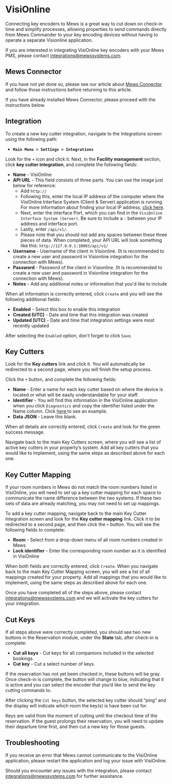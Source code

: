 # VisiOnline

Connecting key encoders to Mews is a great way to cut down on check-in time and simplify processes, allowing properties to send commands directly from Mews Commander to your key encoding devices without having to operate a separate Visionline application.

 If you are interested in integrating VisiOnline key encoders with your Mews PMS, please contact [integrations@mewssystems.com](mailto:integrations@mewssystems.com).

## Mews Connector

If you have not yet done so, please see our article about [Mews Connector](https://mews-systems.gitbooks.io/commander-guide/content/settings/integrations/create-an-integration/facility-management/mews-connector.html) and follow those instructions before returning to this article.

If you have already installed Mews Connector, please proceed with the instructions below.

## Integration

To create a new key cutter integration, navigate to the Integrations screen using the following path:

* **`Main Menu > Settings > Integrations`**

Look for the `+` icon and click it. Next, in the **Facility management** section, click **key cutter integration**, and complete the following fields:

* **Name** - VisiOnline
* **API URL** - This field consists of three parts. You can use the image just below for reference:
  * Add `http://`
  * Following this, enter the local IP address of the computer where the VisiOnline Interface System \(Client & Server\) application is running. For more information about finding your local IP address, [click here](https://support.microsoft.com/en-us/help/15291/windows-find-pc-ip-address). 
  * Next, enter the interface Port, which you can find in the `VisiOnline Interface System (Server)`. Be sure to include a `:` between your IP address and interface port.
  * Lastly, enter `/api/v1/`.
  * Please note that you should not add any spaces between these three pieces of data. When completed, your API URL will look something like this: `http://127.0.0.1:10003/api/v1/`
* **Username** - Username of the client in Visionline. \(It is recommended to create a new user and password in Visionline integration for the connection with Mews\).
* **Password** - Password of the client in Visionline. \(It is recommended to create a new user and password in Visionline integration for the connection with Mews\).
* **Notes** - Add any additional notes or information that you'd like to include

When all information is correctly entered, click `Create` and you will see the following additional fields:

* **Enabled** - Select this box to enable this integration
* **Created \(UTC\)** - Date and time that this integration was created
* **Updated \(UTC\)** - Date and time that integration settings were most recently updated

After selecting the `Enabled` option, don't forget to click `Save`.

## Key Cutters

Look for the **Key cutters** link and click it. You will automatically be redirected to a second page, where you will finish the setup process.

Click the `+` button, and complete the following fields:

* **Name** - Enter a name for each key cutter based on where the device is located or what will be easily understandable for your staff.
* **Identifier** -  You will find this information in the VisiOnline application when you click `Diagnostics` and copy the identifier listed under the Name column. Click [here ](https://raw.githubusercontent.com/MewsSystems/gitbook-commander-guide/master/.gitbook/assets/visionline1.png)to see an example. 
* **Data JSON** - Leave this blank.

When all details are correctly entered, click `Create` and look for the green success message.

Navigate back to the main Key Cutters screen, where you will see a list of active key cutters in your property’s system. Add all key cutters that you would like to implement, using the same steps as described above for each one.

## Key Cutter Mapping

If your room numbers in Mews do not match the room numbers listed in VisiOnline, you will need to set up a key cutter mapping for each space to communicate the name difference between the two systems. If these two sets of data are already matching, you may not need to set up mappings.

To add a key cutter mapping, navigate back to the main Key Cutter Integration screen and look for the **Key cutter mapping** link. Click it to be redirected to a second page, and then click the `+` button. You will see the following fields to complete:

* **Room** - Select from a drop-down menu of all room numbers created in Mews
* **Lock identifier** - Enter the corresponding room number as it is identified in VisiOnline

When both fields are correctly entered, click `Create`. When you navigate back to the main Key Cutter Mapping screen, you will see a list of all mappings created for your property. Add all mappings that you would like to implement, using the same steps as described above for each one.

Once you have completed all of the steps above, please contact [integrations@mewssystems.com](mailto:integrations@mewssystems.com) and we will activate the key cutters for your integration.

## Cut Keys

If all steps above were correctly completed, you should see two new buttons in the Reservation module, under the **State** tab, after check-in is complete:

* **Cut all keys** - Cut keys for all companions included in the selected bookings.
* **Cut key** - Cut a select number of keys.

If the reservation has not yet been checked in, these buttons will be gray. Once check-in is complete, the button will change to blue, indicating that it is active and you can select the encoder that you’d like to send the key cutting commands to.

After clicking the `Cut keys` button, the selected key cutter should “ping” and the display will indicate which room the key\(s\) is have been cut for.

Keys are valid from the moment of cutting until the checkout time of the reservation. If the guest prolongs their reservation, you will need to update their departure time first, and then cut a new key for those guests.

## Troubleshooting

If you receive an error that Mews cannot communicate to the VisiOnline application, please restart the application and log your issue with VisiOnline.

Should you encounter any issues with the integration, please contact [integrations@mewssystems.com](mailto:integrations@mewssystems.com) for further assistance.

